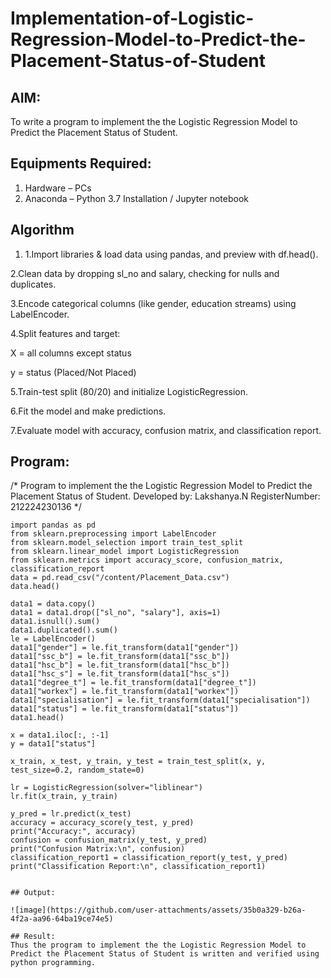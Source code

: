 # Implementation-of-Logistic-Regression-Model-to-Predict-the-Placement-Status-of-Student

## AIM:
To write a program to implement the the Logistic Regression Model to Predict the Placement Status of Student.

## Equipments Required:
1. Hardware – PCs
2. Anaconda – Python 3.7 Installation / Jupyter notebook

## Algorithm
1. 1.Import libraries & load data using pandas, and preview with df.head().

2.Clean data by dropping sl_no and salary, checking for nulls and duplicates.

3.Encode categorical columns (like gender, education streams) using LabelEncoder.

4.Split features and target:

X = all columns except status

y = status (Placed/Not Placed)

5.Train-test split (80/20) and initialize LogisticRegression.

6.Fit the model and make predictions.

7.Evaluate model with accuracy, confusion matrix, and classification report.


## Program:
/*
Program to implement the the Logistic Regression Model to Predict the Placement Status of Student.
Developed by: Lakshanya.N
RegisterNumber:  212224230136
*/
```
import pandas as pd
from sklearn.preprocessing import LabelEncoder
from sklearn.model_selection import train_test_split
from sklearn.linear_model import LogisticRegression
from sklearn.metrics import accuracy_score, confusion_matrix, classification_report
data = pd.read_csv("/content/Placement_Data.csv")
data.head()
```
```
data1 = data.copy()
data1 = data1.drop(["sl_no", "salary"], axis=1)
data1.isnull().sum()
data1.duplicated().sum()
le = LabelEncoder()
data1["gender"] = le.fit_transform(data1["gender"])
data1["ssc_b"] = le.fit_transform(data1["ssc_b"])
data1["hsc_b"] = le.fit_transform(data1["hsc_b"])
data1["hsc_s"] = le.fit_transform(data1["hsc_s"])
data1["degree_t"] = le.fit_transform(data1["degree_t"])
data1["workex"] = le.fit_transform(data1["workex"])
data1["specialisation"] = le.fit_transform(data1["specialisation"])
data1["status"] = le.fit_transform(data1["status"])
data1.head()
```
```
x = data1.iloc[:, :-1]
y = data1["status"]
```
```
x_train, x_test, y_train, y_test = train_test_split(x, y, test_size=0.2, random_state=0)
```
```
lr = LogisticRegression(solver="liblinear")
lr.fit(x_train, y_train)
```
```
y_pred = lr.predict(x_test)
accuracy = accuracy_score(y_test, y_pred)
print("Accuracy:", accuracy)
confusion = confusion_matrix(y_test, y_pred)
print("Confusion Matrix:\n", confusion)
classification_report1 = classification_report(y_test, y_pred)
print("Classification Report:\n", classification_report1)
```
```

## Output:

![image](https://github.com/user-attachments/assets/35b0a329-b26a-4f2a-aa96-64ba19ce74e5)

## Result:
Thus the program to implement the the Logistic Regression Model to Predict the Placement Status of Student is written and verified using python programming.
